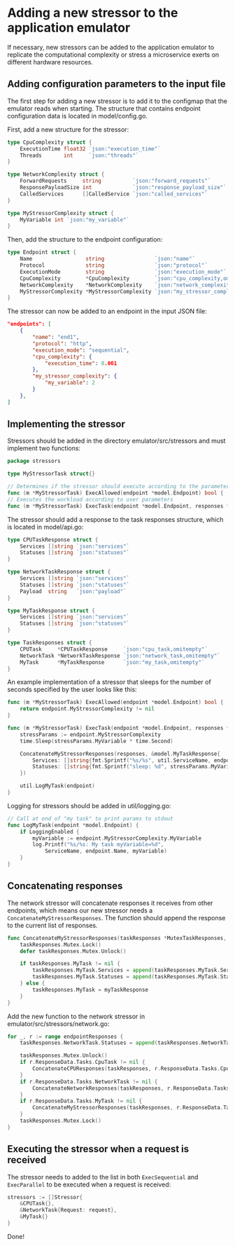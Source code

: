 # Adding a new stressor to the application emulator

If necessary, new stressors can be added to the application emulator to replicate the computational complexity or stress a microservice exerts on different hardware resources.

## Adding configuration parameters to the input file

The first step for adding a new stressor is to add it to the configmap that the emulator reads when starting.
The structure that contains endpoint configuration data is located in model/config.go.

First, add a new structure for the stressor:

```go
type CpuComplexity struct {
    ExecutionTime float32 `json:"execution_time"`
    Threads       int     `json:"threads"`
}

type NetworkComplexity struct {
    ForwardRequests     string          `json:"forward_requests"`
    ResponsePayloadSize int             `json:"response_payload_size"`
    CalledServices      []CalledService `json:"called_services"`
}

type MyStressorComplexity struct {
    MyVariable int `json:"my_variable"`
}
```

Then, add the structure to the endpoint configuration:

```go
type Endpoint struct {
    Name                 string                `json:"name"`
    Protocol             string                `json:"protocol"`
    ExecutionMode        string                `json:"execution_mode"`
    CpuComplexity        *CpuComplexity        `json:"cpu_complexity,omitempty"`
    NetworkComplexity    *NetworkComplexity    `json:"network_complexity,omitempty"`
    MyStressorComplexity *MyStressorComplexity `json:"my_stressor_complexity,omitempty"`
}
```

The stressor can now be added to an endpoint in the input JSON file:

```json
"endpoints": [
    {
        "name": "end1",
        "protocol": "http",
        "execution_mode": "sequential",
        "cpu_complexity": {
            "execution_time": 0.001
        },
        "my_stressor_complexity": {
            "my_variable": 2
        }
    },
]
```

## Implementing the stressor

Stressors should be added in the directory emulator/src/stressors and must implement two functions:

```go
package stressors

type MyStressorTask struct{}

// Determines if the stressor should execute according to the parameters provided by the user
func (m *MyStressorTask) ExecAllowed(endpoint *model.Endpoint) bool { ... }
// Executes the workload according to user parameters
func (m *MyStressorTask) ExecTask(endpoint *model.Endpoint, responses *MutexTaskResponses) { ... }
```

The stressor should add a response to the task responses structure, which is located in model/api.go:

```go
type CPUTaskResponse struct {
    Services []string `json:"services"`
    Statuses []string `json:"statuses"`
}

type NetworkTaskResponse struct {
    Services []string `json:"services"`
    Statuses []string `json:"statuses"`
    Payload  string   `json:"payload"`
}

type MyTaskResponse struct {
    Services []string `json:"services"`
    Statuses []string `json:"statuses"`
}

type TaskResponses struct {
    CPUTask     *CPUTaskResponse     `json:"cpu_task,omitempty"`
    NetworkTask *NetworkTaskResponse `json:"network_task,omitempty"`
    MyTask      *MyTaskResponse      `json:"my_task,omitempty"`
}
```

An example implementation of a stressor that sleeps for the number of seconds specified by the user looks like this:

```go
func (m *MyStressorTask) ExecAllowed(endpoint *model.Endpoint) bool {
    return endpoint.MyStressorComplexity != nil
}

func (m *MyStressorTask) ExecTask(endpoint *model.Endpoint, responses *MutexTaskResponses) {
    stressParams := endpoint.MyStressorComplexity
    time.Sleep(stressParams.MyVariable * time.Second)

    ConcatenateMyStressorResponses(responses, &model.MyTaskResponse{
        Services: []string{fmt.Sprintf("%s/%s", util.ServiceName, endpoint.Name)},
        Statuses: []string{fmt.Sprintf("sleep: %d", stressParams.MyVariable)},
    })

    util.LogMyTask(endpoint)
}
```

Logging for stressors should be added in util/logging.go:

```go
// Call at end of "my task" to print params to stdout
func LogMyTask(endpoint *model.Endpoint) {
    if LoggingEnabled {
        myVariable := endpoint.MyStressorComplexity.MyVariable
        log.Printf("%s/%s: My task myVariable=%d",
            ServiceName, endpoint.Name, myVariable)
    }
}
```

## Concatenating responses

The network stressor will concatenate responses it receives from other endpoints, which means our new stressor needs a `ConcatenateMyStressorResponses`. The function should append the response to the current list of responses.

```go
func ConcatenateMyStressorResponses(taskResponses *MutexTaskResponses, myTaskResponse *model.MyTaskResponse) {
    taskResponses.Mutex.Lock()
    defer taskResponses.Mutex.Unlock()

    if taskResponses.MyTask != nil {
        taskResponses.MyTask.Services = append(taskResponses.MyTask.Services, myTaskResponse.Services...)
        taskResponses.MyTask.Statuses = append(taskResponses.MyTask.Statuses, myTaskResponse.Statuses...)
    } else {
        taskResponses.MyTask = myTaskResponse
    }
}
```

Add the new function to the network stressor in emulator/src/stressors/network.go:

```go
for _, r := range endpointResponses {
    taskResponses.NetworkTask.Statuses = append(taskResponses.NetworkTask.Statuses, r.Status)

    taskResponses.Mutex.Unlock()
    if r.ResponseData.Tasks.CpuTask != nil {
        ConcatenateCPUResponses(taskResponses, r.ResponseData.Tasks.CpuTask)
    }
    if r.ResponseData.Tasks.NetworkTask != nil {
        ConcatenateNetworkResponses(taskResponses, r.ResponseData.Tasks.NetworkTask, nil)
    }
    if r.ResponseData.Tasks.MyTask != nil {
        ConcatenateMyStressorResponses(taskResponses, r.ResponseData.Tasks.MyTask, nil)
    }
    taskResponses.Mutex.Lock()
}
```

## Executing the stressor when a request is received

The stressor needs to added to the list in both `ExecSequential` and `ExecParallel` to be executed when a request is received:

```go
stressors := []Stressor{
    &CPUTask{},
    &NetworkTask{Request: request},
    &MyTask{}
}
```

Done!
